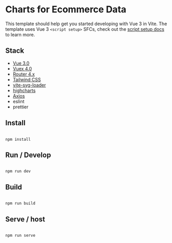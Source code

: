# Charts for Ecommerce Data

This template should help get you started developing with Vue 3 in Vite. The template uses Vue 3 `<script setup>` SFCs, check out the [script setup docs](https://v3.vuejs.org/api/sfc-script-setup.html#sfc-script-setup) to learn more.

## Stack

-   [Vue 3.0](https://v3.vuejs.org/)
-   [Vuex 4.0](https://vuex.vuejs.org)
-   [Router 4.x](https://router.vuejs.org/)
-   [Tailwind CSS](https://router.vuejs.org/)
-   [vite-svg-loader](https://github.com/jpkleemans/vite-svg-loader#readme)
-   [highcharts](https://www.highcharts.com/)
-   [Axios](https://github.com/axios/axios)
-   eslint
-   prettier

## Install

```

npm install

```

## Run / Develop

```

npm run dev

```

## Build

```

npm run build

```

## Serve / host

```

npm run serve

```
